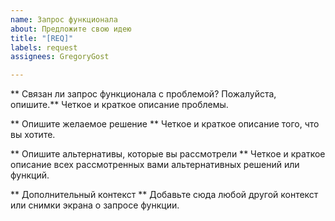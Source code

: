 ```yaml
---
name: Запрос функционала
about: Предложите свою идею
title: "[REQ]"
labels: request
assignees: GregoryGost

---
```


** Связан ли запрос функционала с проблемой? Пожалуйста, опишите.**
Четкое и краткое описание проблемы.

** Опишите желаемое решение **
Четкое и краткое описание того, что вы хотите.

** Опишите альтернативы, которые вы рассмотрели **
Четкое и краткое описание всех рассмотренных вами альтернативных решений или функций.

** Дополнительный контекст **
Добавьте сюда любой другой контекст или снимки экрана о запросе функции.
